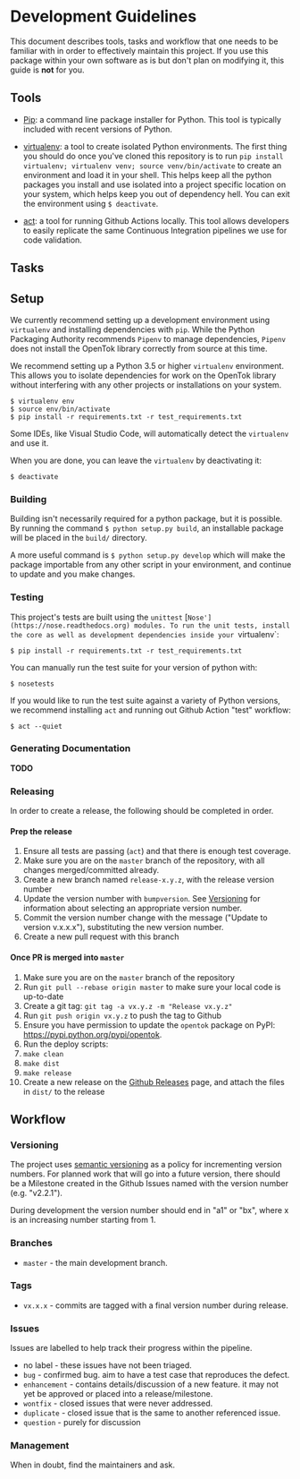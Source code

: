 # Development Guidelines

This document describes tools, tasks and workflow that one needs to be familiar with in order to effectively maintain
this project. If you use this package within your own software as is but don't plan on modifying it, this guide is
**not** for you.

## Tools

*  [Pip](https://pip.pypa.io/): a command line package installer for Python. This tool is typically
   included with recent versions of Python.

*  [virtualenv](https://virtualenv.pypa.io/): a tool to create isolated Python environments. The
   first thing you should do once you've cloned this repository is to run `pip install virtualenv;
   virtualenv venv; source venv/bin/activate` to create an environment and load it in your shell.
   This helps keep all the python packages you install and use isolated into a project specific
   location on your system, which helps keep you out of dependency hell. You can exit the
   environment using `$ deactivate`.

*  [act](https://github.com/nektos/act): a tool for running Github Actions locally. This tool allows
   developers to easily replicate the same Continuous Integration pipelines we use for code validation.

## Tasks

## Setup

We currently recommend setting up a development environment using `virtualenv` and installing dependencies
with `pip`. While the Python Packaging Authority recommends `Pipenv` to manage dependencies, `Pipenv` does
not install the OpenTok library correctly from source at this time.

We recommend setting up a Python 3.5 or higher `virtualenv` environment. This allows you to isolate dependencies
for work on the OpenTok library without interfering with any other projects or installations on your system.

    $ virtualenv env
    $ source env/bin/activate
    $ pip install -r requirements.txt -r test_requirements.txt

Some IDEs, like Visual Studio Code, will automatically detect the `virtualenv` and use it. 

When you are done, you can leave the `virtualenv` by deactivating it:

    $ deactivate

### Building

Building isn't necessarily required for a python package, but it is possible. By running the command
`$ python setup.py build`, an installable package will be placed in the `build/` directory.

A more useful command is `$ python setup.py develop` which will make the package importable from any
other script in your environment, and continue to update and you make changes.

### Testing

This project's tests are built using the `unittest` [`Nose'](https://nose.readthedocs.org) modules.
To run the unit tests, install the core as well as development dependencies inside your `virtualenv`:

    $ pip install -r requirements.txt -r test_requirements.txt

You can manually run the test suite for your version of python with:

    $ nosetests

If you would like to run the test suite against a variety of Python versions, we recommend installing
`act` and running out Github Action "test" workflow:

    $ act --quiet

### Generating Documentation

**TODO**

### Releasing

In order to create a release, the following should be completed in order.

#### Prep the release

1. Ensure all tests are passing (`act`) and that there is enough test coverage.
1. Make sure you are on the `master` branch of the repository, with all changes merged/committed already.
1. Create a new branch named `release-x.y.z`, with the release version number
1. Update the version number with `bumpversion`. See [Versioning](#versioning) for
   information about selecting an appropriate version number.
1. Commit the version number change with the message ("Update to version v.x.x.x"), substituting the new version number.
1. Create a new pull request with this branch

#### Once PR is merged into `master`
1. Make sure you are on the `master` branch of the repository
1. Run `git pull --rebase origin master` to make sure your local code is up-to-date
1. Create a git tag: `git tag -a vx.y.z -m "Release vx.y.z"`
1. Run `git push origin vx.y.z` to push the tag to Github
1. Ensure you have permission to update the `opentok` package on PyPI: <https://pypi.python.org/pypi/opentok>.
1. Run the deploy scripts:
  1. `make clean`
  1. `make dist`
  1. `make release`
1. Create a new release on the [Github Releases](https://github.com/opentok/opentok-python-sdk/releases) page,
   and attach the files in `dist/` to the release

## Workflow

### Versioning

The project uses [semantic versioning](http://semver.org/) as a policy for incrementing version numbers. For planned
work that will go into a future version, there should be a Milestone created in the Github Issues named with the version
number (e.g. "v2.2.1").

During development the version number should end in "a1" or "bx", where x is an increasing number starting
from 1.

### Branches

*  `master` - the main development branch.

### Tags

*  `vx.x.x` - commits are tagged with a final version number during release.

### Issues

Issues are labelled to help track their progress within the pipeline.

*  no label - these issues have not been triaged.
*  `bug` - confirmed bug. aim to have a test case that reproduces the defect.
*  `enhancement` - contains details/discussion of a new feature. it may not yet be approved or placed into a
   release/milestone.
*  `wontfix` - closed issues that were never addressed.
*  `duplicate` - closed issue that is the same to another referenced issue.
*  `question` - purely for discussion

### Management

When in doubt, find the maintainers and ask.
